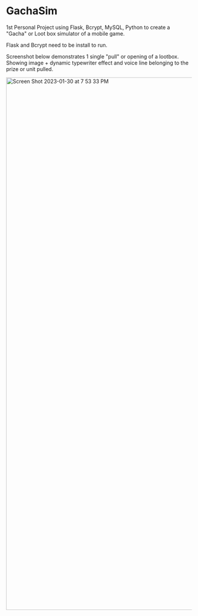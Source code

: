 # GachaSim

1st Personal Project using Flask, Bcrypt, MySQL, Python to create a "Gacha" or Loot box simulator of a mobile game.

Flask and Bcrypt need to be install to run.


Screenshot below demonstrates 1 single "pull" or opening of a lootbox. Showing image + dynamic typewriter effect and voice line belonging to the prize or unit pulled.

<img width="1440" alt="Screen Shot 2023-01-30 at 7 53 33 PM" src="https://user-images.githubusercontent.com/110418682/215659909-f0be8951-96c7-4575-8246-67fd0d3494d3.png">
